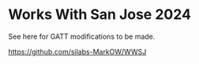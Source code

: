 # Works With San Jose 2024

See here for GATT modifications to be made.

https://github.com/silabs-MarkOW/WWSJ
